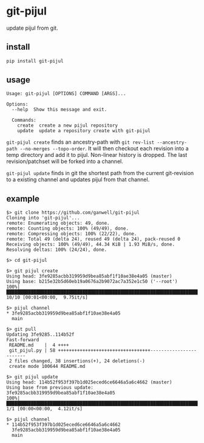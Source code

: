 git-pijul
=========

update pijul from git.

install
-------

```bash
pip install git-pijul
```

usage
-----

```text
Usage: git-pijul [OPTIONS] COMMAND [ARGS]...

Options:
  --help  Show this message and exit.
  
  Commands:
    create  create a new pijul repository
    update  update a repository create with git-pijul
```

`git-pijul create` finds an ancestry-path with `git rev-list --ancestry-path
--no-merges --topo-order`. It will then checkout each revision into a temp
directory and add it to pijul. Non-linear history is dropped. The last
revision/patchset will be forked into a channel.

`git-pijul update` finds in git the shortest path from the current git-revision
to a existing channel and updates pijul from that channel.

example
-------

```console
$> git clone https://github.com/ganwell/git-pijul
Cloning into 'git-pijul'...
remote: Enumerating objects: 49, done.
remote: Counting objects: 100% (49/49), done.
remote: Compressing objects: 100% (22/22), done.
remote: Total 49 (delta 24), reused 49 (delta 24), pack-reused 0
Receiving objects: 100% (49/49), 44.34 KiB | 1.93 MiB/s, done.
Resolving deltas: 100% (24/24), done.

$> cd git-pijul

$> git pijul create
Using head: 3fe9285acbb319959d9bea85abf1f10ae38e4a05 (master)
Using base: b215e32b5d60eb19a0676a2b9072ac7a352e1c50 ('--root')
100%|██████████████████████████████████████████████████████████████████████████████████████████|
10/10 [00:01<00:00,  9.75it/s]

$> pijul channel
* 3fe9285acbb319959d9bea85abf1f10ae38e4a05
  main

$> git pull
Updating 3fe9285..114b52f
Fast-forward
 README.md    |  4 ++++
 git_pijul.py | 58 ++++++++++++++++++++++++++++++++++------------------------
 2 files changed, 38 insertions(+), 24 deletions(-)
 create mode 100644 README.md
 
$> git pijul update
Using head: 114b52f953f397b1d025eced6ce6646a5a6c4662 (master)
Using base from previous update: 3fe9285acbb319959d9bea85abf1f10ae38e4a05
100%|████████████████████████████████████████████████████████████████████████████████████████████| 1/1 [00:00<00:00,  4.12it/s]

$> pijul channel
* 114b52f953f397b1d025eced6ce6646a5a6c4662
  3fe9285acbb319959d9bea85abf1f10ae38e4a05
  main

```
